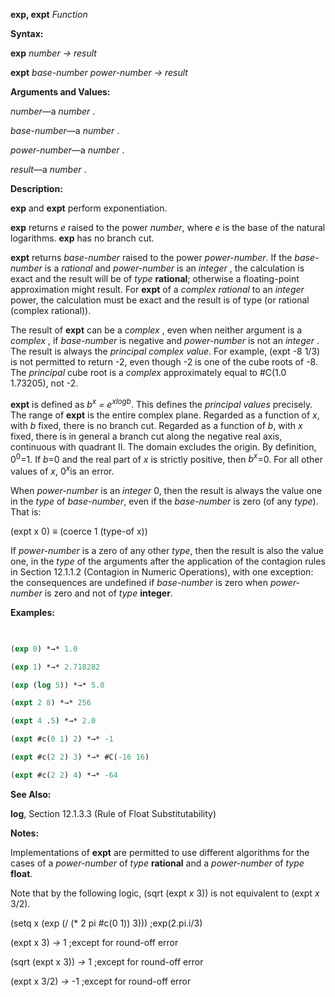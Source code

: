 **exp, expt** *Function* 



**Syntax:** 



**exp** *number → result* 



**expt** *base-number power-number → result* 



**Arguments and Values:** 



*number*—a *number* . 



*base-number*—a *number* . 



*power-number*—a *number* . 



*result*—a *number* . 



**Description:** 



**exp** and **expt** perform exponentiation. 



**exp** returns *e* raised to the power *number*, where *e* is the base of the natural logarithms. **exp** has no branch cut. 



**expt** returns *base-number* raised to the power *power-number*. If the *base-number* is a *rational* and *power-number* is an *integer* , the calculation is exact and the result will be of *type* **rational**; otherwise a floating-point approximation might result. For **expt** of a *complex rational* to an *integer* power, the calculation must be exact and the result is of type (or rational (complex rational)). 



The result of **expt** can be a *complex* , even when neither argument is a *complex* , if *base-number* is negative and *power-number* is not an *integer* . The result is always the *principal complex value*. For example, (expt -8 1/3) is not permitted to return -2, even though -2 is one of the cube roots of -8. The *principal* cube root is a *complex* approximately equal to #C(1.0 1.73205), not -2. 



<b>expt</b> is defined as <i>b<sup>x</sup> = e<sup>xlogb</sup></i>. This defines the <i>principal values</i> precisely. The range of <b>expt</b> is the entire complex plane. Regarded as a function of <i>x</i>, with <i>b</i> fixed, there is no branch cut. Regarded as a function of <i>b</i>, with <i>x</i> fixed, there is in general a branch cut along the negative real axis, continuous with quadrant II. The domain excludes the origin. By definition, 0<sup>0</sup>=1. If <i>b</i>=0 and the real part of <i>x</i> is strictly positive, then <i>b<sup>x</sup></i>=0. For all other values of <i>x</i>, 0<i><sup>x</sup></i>is an error. 







 



 



When *power-number* is an *integer* 0, then the result is always the value one in the *type* of *base-number*, even if the *base-number* is zero (of any *type*). That is: 



(expt x 0) *≡* (coerce 1 (type-of x)) 



If *power-number* is a zero of any other *type*, then the result is also the value one, in the *type* of the arguments after the application of the contagion rules in Section 12.1.1.2 (Contagion in Numeric Operations), with one exception: the consequences are undefined if *base-number* is zero when *power-number* is zero and not of *type* **integer**. 



**Examples:**
```lisp
 

(exp 0) *→* 1.0 

(exp 1) *→* 2.718282 

(exp (log 5)) *→* 5.0 

(expt 2 8) *→* 256 

(expt 4 .5) *→* 2.0 

(expt #c(0 1) 2) *→* -1 

(expt #c(2 2) 3) *→* #C(-16 16) 

(expt #c(2 2) 4) *→* -64 


```
**See Also:** 



**log**, Section 12.1.3.3 (Rule of Float Substitutability) 



**Notes:** 



Implementations of **expt** are permitted to use different algorithms for the cases of a *power-number* of *type* **rational** and a *power-number* of *type* **float**. 



Note that by the following logic, (sqrt (expt *x* 3)) is not equivalent to (expt *x* 3/2). 



(setq x (exp (/ (\* 2 pi #c(0 1)) 3))) ;exp(2.pi.i/3) 



(expt x 3) *→* 1 ;except for round-off error 



(sqrt (expt x 3)) *→* 1 ;except for round-off error 



(expt x 3/2) *→* -1 ;except for round-off error 



